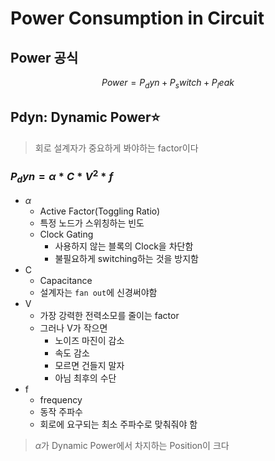 # Power Consumption in Circuit

## Power 공식

$$ Power = P_dyn + P_switch + P_leak $$

## Pdyn: **Dynamic Power**⭐

> 회로 설계자가 중요하게 봐야하는 factor이다

### $P_dyn = \alpha * C * V^2 * f$

- $\alpha$
  - Active Factor(Toggling Ratio)
  - 특정 노드가 스위칭하는 빈도
  - Clock Gating
    - 사용하지 않는 블록의 Clock을 차단함
    - 불필요하게 switching하는 것을 방지함
- C
  - Capacitance
  - 설계자는 ```fan out```에 신경써야함
- V
  - 가장 강력한 전력소모를 줄이는 factor
  - 그러나 V가 작으면
    - 노이즈 마진이 감소
    - 속도 감소
    - 모르면 건들지 말자
    - 아님 최후의 수단
- f
  - frequency
  - 동작 주파수
  - 회로에 요구되는 최소 주파수로 맞춰줘야 함

> $\alpha$가 Dynamic Power에서 차지하는 Position이 크다

